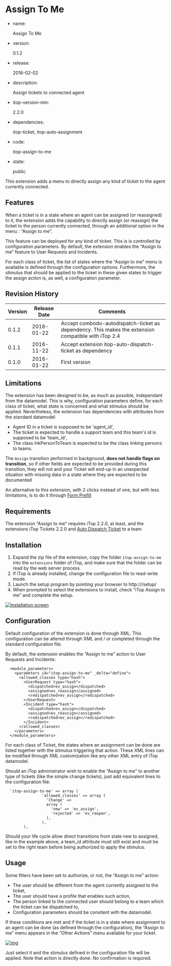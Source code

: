 # Assign To Me

- name:

  Assign To Me

- version:

  0.1.2

- release:

  2016-02-02

- description:

  Assign tickets to connected agent

- itop-version-min:

  2.2.0

- dependencies:

  itop-ticket, itop-auto-assignment

- code:

  itop-assign-to-me

- state:

  public

This extension adds a menu to directly assign any kind of ticket to the agent currently connected.

## Features

When a ticket is in a state where an agent can be assigned (or reassigned) to it, the extension adds the capability to directly assign (or reassign) the ticket to the person currently connected, through an additional option in the menu : “Assign to me”.

This feature can be deployed for any kind of ticket. This is is controlled by configuration parameters. By default, the extension enables the “Assign to me” feature to User Requests and Incidents.

For each class of ticket, the list of states where the “Assign to me” menu is available is defined through the configuration options. Furthermore, the stimulus that should be applied to the ticket in these given states to trigger the assign action is, as well, a configuration parameter.

## Revision History

| Version | Release Date | Comments                                                     |
| ------- | ------------ | ------------------------------------------------------------ |
| 0.1.2   | 2016-01-22   | Accept combodo-autodispatch-ticket as dependency. This makes the extension compatible with iTop 2.4 |
| 0.1.1   | 2016-11-22   | Accept extension itop-auto-dispatch-ticket as dependency     |
| 0.1.0   | 2016-01-22   | First version                                                |

## Limitations

The extension has been designed to be, as much as possible, independant from the datamodel. This is why, configuration parameters define, for each class of ticket, what state is concerned and what stimulus should be applied. Nevertheless, the extension has dependencies with attributes from the standard datamodel

- Agent ID in a ticket is supposed to be 'agent_id',
- The ticket is expected to handle a support team and this team's id is supposed to be 'team_id',
- The class lnkPersonToTeam is expected to be the class linking persons to teams.

The `Assign` transition performed in background, **does not handle flags on transition**, so if other fields are expected to be provided during this transition, they will not and your Ticket will end-up in an unexpected situation with missing data in a state where they are expected to be documented

An alternative to this extension, with 2 clicks instead of one, but with less limitations, is to do it through [Form Prefill](https://www.itophub.io/wiki/page?id=2_6_0%3Acustomization%3Aform_prefill#prefill_transition_form)

## Requirements

The extension “Assign to me” requires iTop 2.2.0, at least, and the extensions iTop Tickets 2.2.0 and [Auto Dispatch Ticket](https://www.itophub.io/wiki/page?id=extensions%3Acombodo-autodispatch-ticket) to a team

## Installation

1. Expand the zip file of the extension, copy the folder `itop-assign-to-me` into the `extensions` folder of iTop, and make sure that the folder can be read by the web server process.
2. If iTop is already installed, change the configuration file to read-write mode.
3. Launch the setup program by pointing your browser to http://<itop>/setup/
4. When prompted to select the extensions to install, check “iTop Assign to me” and complete the setup.

[![Installation screen](https://www.itophub.io/wiki/media?w=450&tok=8a37dd&media=extensions%3Aitop-assign-to-me-install.png)](https://www.itophub.io/wiki/media-detail?id=extensions%3Aassign_to_me&media=extensions%3Aitop-assign-to-me-install.png)

## Configuration

Default configuration of the extension is done through XML. This configuration can be altered through XML and / or completed through the standard configuration file.

By default, the extension enables the “Assign to me” action to User Requests and Incidents:

```
  <module_parameters>
    <parameters id="itop-assign-to-me" _delta="define">
      <allowed_classes type="hash">
        <UserRequest type="hash">
          <dispatched>ev_assign</dispatched>
          <assigned>ev_reassign</assigned>
          <redispatched>ev_assign</redispatched>
        </UserRequest>
        <Incident type="hash">
          <dispatched>ev_assign</dispatched>
          <assigned>ev_reassign</assigned>
          <redispatched>ev_assign</redispatched>
        </Incident>
      </allowed_classes>
    </parameters>
  </module_parameters>
```

For each class of Ticket, the states where an assignment can be done are listed together with the stimulus triggering that action. These XML lines can be modified through XML customization like any other XML entry of iTop datamodel.

Should an iTop administrator wish to enable the “Assign to me” to another type of tickets (like the simple change tickets), just add equivalent lines to the configuration file:

```
  'itop-assign-to-me' => array (
                'allowed_classes' => array (
                  'Change' => 
                  array (
                    'new' => 'ev_assign',
                    'rejected' => 'ev_reopen',
                  ),
                ),
        ),
```

Should your life cycle allow direct transitions from state new to assigned, like in the example above, a team_id attribute must still exist and must be set to the right team before being authorized to apply the stimulus.

## Usage

Some filters have been set to authorize, or not, the “Assign to me” action:

- The user should be different from the agent currently assigned to the ticket,
- The user should have a profile that enables such action,
- The person linked to the connected user should belong to a team which the ticket can be dispatched to,
- Configuration parameters should be consitent with the datamodel.

If these conditions are met and if the ticket is in a state where assignment to an agent can be done (as defined through the configuration), the “Assign to me” menu appears in the “Other Actions” menu available for your ticket.

[![img](https://www.itophub.io/wiki/media?media=extensions%3Aitop-assign-to-me-menu.png)](https://www.itophub.io/wiki/media?media=extensions%3Aitop-assign-to-me-menu.png)

Just select it and the stimulus defined in the configuration file will be applied. Note that action is directly done. No confirmation is required.
